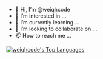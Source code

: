 - 👋 Hi, I’m @weiqhcode
- 👀 I’m interested in ...
- 🌱 I’m currently learning ...
- 💞️ I’m looking to collaborate on ...
- 📫 How to reach me ...

<!---
weiqhcode/weiqhcode is a ✨ special ✨ repository because its `README.md` (this file) appears on your GitHub profile.
You can click the Preview link to take a look at your changes.
--->
[![weiqhcode's Top Languages](https://github-readme-stats.vercel.app/api/top-langs/?username=weiqhcode&layout=compact)](https://github.com/anuraghazra/github-readme-stats)
